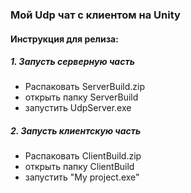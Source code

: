 ### Мой Udp чат с клиентом на Unity ###

#### Инструкция для релиза: ####    
##### 1. Запусть серверную часть ##### 
- Распаковать ServerBuild.zip  
- открыть папку ServerBuild  
- запустить UdpServer.exe

##### 2. Запусть клиентскую часть ##### 
 - Распаковать ClientBuild.zip
- открыть папку ClientBuild
- запустить "My project.exe"
